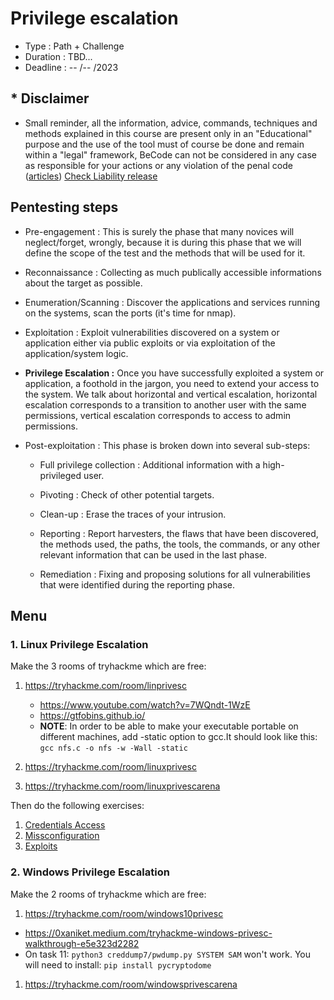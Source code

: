 # Privilege escalation

* Type : Path + Challenge
* Duration : TBD...
* Deadline : -- /-- /2023

## * Disclaimer

* Small reminder, all the information, advice, commands, techniques and methods explained in this course are present only in an "Educational" purpose and the use of the tool must of course be done and remain within a "legal" framework, BeCode can not be considered in any case as responsible for your actions or any violation of the penal code ([articles](http://www.ejustice.just.fgov.be/mopdf/2006/09/12_2.pdf#Page6)) [Check Liability release](https://docs.google.com/document/d/1zSvQsnUtEqF2MraJwoR4Bc1DwLbeyZRUXGxViktBQns/edit?usp=sharing)

## Pentesting steps

* Pre-engagement : This is surely the phase that many novices will neglect/forget, wrongly, because it is during this phase that we will define the scope of the test and the methods that will be used for it.

* Reconnaissance : Collecting as much publically accessible informations about the target as possible.

* Enumeration/Scanning : Discover the applications and services running on the systems, scan the ports (it's time for nmap).

* Exploitation : Exploit vulnerabilities discovered on a system or application either via public exploits or via exploitation of the application/system logic.

* **Privilege Escalation :** Once you have successfully exploited a system or application, a foothold in the jargon, you need to extend your access to the system. We talk about horizontal and vertical escalation, horizontal escalation corresponds to a transition to another user with the same permissions, vertical escalation corresponds to access to admin permissions.

* Post-exploitation : This phase is broken down into several sub-steps:

    - Full privilege collection : Additional information with a high-privileged user.

    - Pivoting : Check of other potential targets.

    - Clean-up : Erase the traces of your intrusion.

    - Reporting : Report harvesters, the flaws that have been discovered, the methods used, the paths, the tools, the commands, or any other relevant information that can be used in the last phase.

    - Remediation : Fixing and proposing solutions for all vulnerabilities that were identified during the reporting phase.

## Menu

### 1. Linux Privilege Escalation

Make the 3 rooms of tryhackme which are free: 

1. https://tryhackme.com/room/linprivesc

   - https://www.youtube.com/watch?v=7WQndt-1WzE
   - https://gtfobins.github.io/
   - **NOTE**: In order to be able to make your executable portable on different machines, add -static option to gcc.It should look like this: `gcc nfs.c -o nfs -w -Wall -static`
     
1. https://tryhackme.com/room/linuxprivesc
1. https://tryhackme.com/room/linuxprivescarena


Then do the following exercises:  

1. [Credentials Access](./linux/CredentialsAccess.md)
1. [Missconfiguration](./linux/Missconfiguration.md)
1. [Exploits](./linux/Exploit.md)


### 2. Windows Privilege Escalation

Make the 2 rooms of tryhackme which are free: 

1. https://tryhackme.com/room/windows10privesc

- https://0xaniket.medium.com/tryhackme-windows-privesc-walkthrough-e5e323d2282
- On task 11: `python3 creddump7/pwdump.py SYSTEM SAM` won't work. You will need to install: `pip install pycryptodome`

1. https://tryhackme.com/room/windowsprivescarena

<!-- 
Then do the following exercises:  

1. [Enum](./windows/readme.md)
1. [Exploits](./windows/Exploit.md) -->


